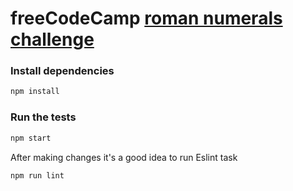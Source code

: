 # freeCodeCamp [roman numerals challenge](http://google.com)

### Install dependencies

```sh
npm install
```

### Run the tests

```sh
npm start
```

After making changes it's a good idea to run Eslint task

```sh
npm run lint
```
